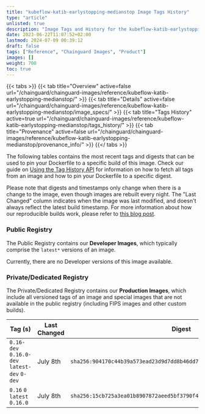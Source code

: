 ```yaml
---
title: "kubeflow-katib-earlystopping-medianstop Image Tags History"
type: "article"
unlisted: true
description: "Image Tags and History for the kubeflow-katib-earlystopping-medianstop Chainguard Image"
date: 2023-06-22T11:07:52+02:00
lastmod: 2024-07-09 00:39:12
draft: false
tags: ["Reference", "Chainguard Images", "Product"]
images: []
weight: 700
toc: true
---
```


{{< tabs >}}
{{< tab title="Overview" active=false url="/chainguard/chainguard-images/reference/kubeflow-katib-earlystopping-medianstop/" >}}
{{< tab title="Details" active=false url="/chainguard/chainguard-images/reference/kubeflow-katib-earlystopping-medianstop/image_specs/" >}}
{{< tab title="Tags History" active=true url="/chainguard/chainguard-images/reference/kubeflow-katib-earlystopping-medianstop/tags_history/" >}}
{{< tab title="Provenance" active=false url="/chainguard/chainguard-images/reference/kubeflow-katib-earlystopping-medianstop/provenance_info/" >}}
{{</ tabs >}}

The following tables contains the most recent tags and digests that can be used to pin your Dockerfile to a specific build of this image. Check our guide on [Using the Tag History API](/chainguard/chainguard-images/using-the-tag-history-api/) for information on how to fetch all tags from an image and how to pin your Dockerfile to a specific digest.

Please note that digests and timestamps only change when there is a change to the image, even though images are rebuilt every night. The "Last Changed" column indicates when the image was last modified, and doesn't always reflect the latest build timestamp. For more information about how our reproducible builds work, please refer to [this blog post](https://www.chainguard.dev/unchained/reproducing-chainguards-reproducible-image-builds).

### Public Registry
The Public Registry contains our **Developer Images**, which typically comprise the `latest*` versions of an image.

Currently, there are no Developer versions of this image available.

### Private/Dedicated Registry
The Private/Dedicated Registry contains our **Production Images**, which include all versioned tags of an image and special images that are not available in the public registry (including FIPS images and other custom builds).

| Tag (s)                                       | Last Changed | Digest                                                                    |
|-----------------------------------------------|--------------|---------------------------------------------------------------------------|
|  `0.16-dev` `0.16.0-dev` `latest-dev` `0-dev` | July 8th     | `sha256:904170c44b39a573ead23d9d7dd8b46dd7e36abf18bd2a42b76892b4254e937f` |
|  `0.16` `0` `latest` `0.16.0`                 | July 8th     | `sha256:15cb725a3ea01b8907872aeed5bf3790f44954a233acf8a1dc0d8143863f7009` |

